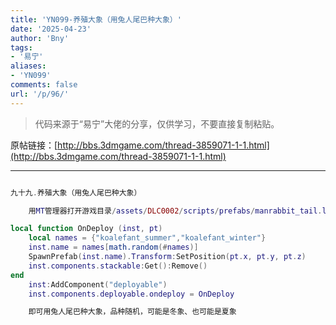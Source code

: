 ```yaml
---
title: 'YN099-养殖大象（用兔人尾巴种大象）'
date: '2025-04-23'
author: 'Bny'
tags:
- '易宁'
aliases:
- 'YN099'
comments: false
url: '/p/96/'
---
```


> 代码来源于“易宁”大佬的分享，仅供学习，不要直接复制粘贴。

原帖链接：[http://bbs.3dmgame.com/thread-3859071-1-1.html](http://bbs.3dmgame.com/thread-3859071-1-1.html)

---

```lua  

九十九.养殖大象（用兔人尾巴种大象）

	用MT管理器打开游戏目录/assets/DLC0002/scripts/prefabs/manrabbit_tail.lua文件，在inst:AddComponent("inspectable")的下一行插入以下内容：

local function OnDeploy (inst, pt)
	local names = {"koalefant_summer","koalefant_winter"}
	inst.name = names[math.random(#names)]
	SpawnPrefab(inst.name).Transform:SetPosition(pt.x, pt.y, pt.z)
	inst.components.stackable:Get():Remove()
end
	inst:AddComponent("deployable")
	inst.components.deployable.ondeploy = OnDeploy

	即可用兔人尾巴种大象，品种随机，可能是冬象、也可能是夏象

```  

